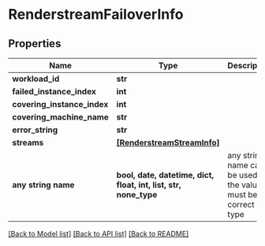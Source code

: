 # RenderstreamFailoverInfo


## Properties
Name | Type | Description | Notes
------------ | ------------- | ------------- | -------------
**workload_id** | **str** |  | [optional] 
**failed_instance_index** | **int** |  | [optional] 
**covering_instance_index** | **int** |  | [optional] 
**covering_machine_name** | **str** |  | [optional] 
**error_string** | **str** |  | [optional] 
**streams** | [**[RenderstreamStreamInfo]**](RenderstreamStreamInfo.md) |  | [optional] 
**any string name** | **bool, date, datetime, dict, float, int, list, str, none_type** | any string name can be used but the value must be the correct type | [optional]

[[Back to Model list]](../README.md#documentation-for-models) [[Back to API list]](../README.md#documentation-for-api-endpoints) [[Back to README]](../README.md)


